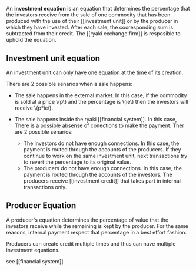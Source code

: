 

An **investment equation** is an equation that determines the percentage that the investors receive from the sale of one commodity that has been produced with the use of their [[investment unit]] or by the producer in which they have invested. After each sale, the cooresponding sum is subtracted from their credit.  The [[ryaki exchange firm]] is resposible to uphold the equation.

## Investment unit equation

An investment unit can only have one equation at the time of its creation.

There are 2 possible senarios when a sale happens:

* The sale happens in the external market. In this case, if the commodity is sold at a price \\(p\\) and the percentage is \\(ie\\) then the investors will receive \\(p*ie\\).
* The sale happens inside the ryaki [[financial system]]. In this case, There is a possible absense of conections to make the payment. Ther are 2 possible senarios:

    * The investors do not have enough connections. In this case, the payment is routed through the accounts of the producers. If they continue to work on the same investment unit, next transactions try to revert the percentage to its original value.
    * The producers do not have enough connections. In this case, the payment is routed through the accounts of the investors. The producers receive [[investment credit]] that takes part in internal transactions only.

## Producer Equation

A producer's equation determines the percentage of value that the investors receive while the remaining is kept by the producer. For the same reasons, internal payment respect that percentage in a best effort fashion.

Producers can create credit multiple times and thus can have multiple investment equations. 


see [[financial system]]
